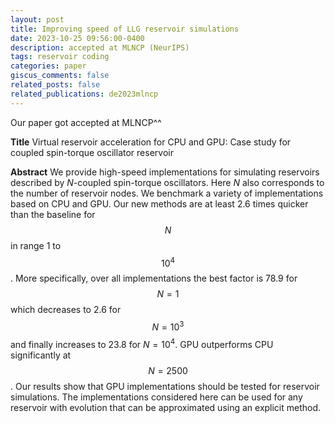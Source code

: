 ```yaml
---
layout: post
title: Improving speed of LLG reservoir simulations  
date: 2023-10-25 09:56:00-0400
description: accepted at MLNCP (NeurIPS)
tags: reservoir coding 
categories: paper
giscus_comments: false
related_posts: false
related_publications: de2023mlncp
---
```


Our paper got accepted at MLNCP^^

**Title** Virtual reservoir acceleration for CPU and GPU: Case study for coupled spin-torque oscillator reservoir 

 **Abstract** We provide high-speed implementations for simulating reservoirs described by $N$-coupled spin-torque oscillators. Here $N$ also corresponds to the number of reservoir nodes. We benchmark a variety of implementations based on CPU and GPU. Our new methods are at least 2.6 times quicker than the baseline for $$N$$ in range 1 to $$10^4$$. More specifically,  over all implementations the best factor is 78.9 for $$N=1$$ which  decreases to 2.6 for $$N=10^3$$ and finally increases to 23.8 for $N=10^4$.  GPU outperforms CPU significantly at $$N=2500$$. Our results show that GPU implementations should be tested for reservoir simulations. The implementations considered here can be used for any reservoir with evolution that can be approximated using an explicit method. 
